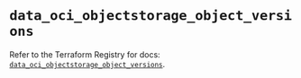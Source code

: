 # `data_oci_objectstorage_object_versions`

Refer to the Terraform Registry for docs: [`data_oci_objectstorage_object_versions`](https://registry.terraform.io/providers/hashicorp/oci/7.19.0/docs/data-sources/objectstorage_object_versions).
